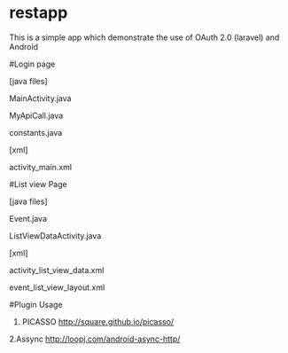 # restapp


This is a simple app which demonstrate the use of OAuth 2.0 (laravel) and  Android

#Login page

[java files]

MainActivity.java

MyApiCall.java

constants.java

[xml]

activity_main.xml

#List view Page


[java files]

Event.java

ListViewDataActivity.java

[xml]


activity_list_view_data.xml

event_list_view_layout.xml


#Plugin Usage

1. PICASSO  http://square.github.io/picasso/

2.Assync  http://loopj.com/android-async-http/

